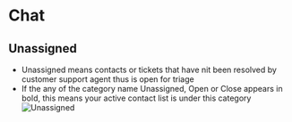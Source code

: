 # Chat
## Unassigned
+ Unassigned means contacts or tickets that have nit been resolved by customer support agent thus is open for triage
+ If the any of the category name Unassigned, Open or Close appears in bold, this means your active contact list is under this category ![Unassigned](../../static/img/chats_img/tabs.jpg)